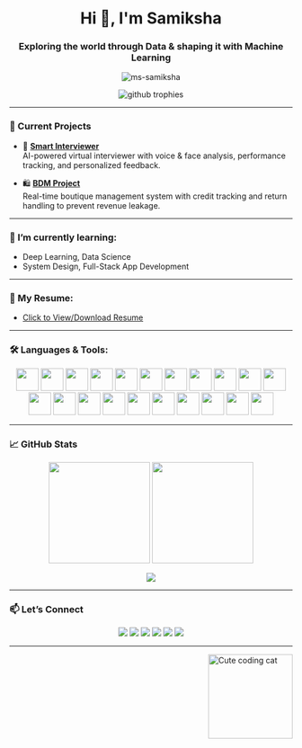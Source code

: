 <h1 align="center">Hi 👋, I'm Samiksha</h1>
<h3 align="center">Exploring the world through Data & shaping it with Machine Learning</h3>

<p align="center">
  <img src="https://komarev.com/ghpvc/?username=ms-samiksha&label=Profile%20views&color=0e75b6&style=flat" alt="ms-samiksha" />
</p>

<p align="center">
  <img src="https://github-profile-trophy.vercel.app/?username=ms-samiksha&theme=dracula&margin-w=10&row=1&column=6" alt="github trophies" />
</p>

---

### 🔭 Current Projects

- 🤖 **[Smart Interviewer](https://github.com/ms-samiksha/smart-interviewer)**  
  AI-powered virtual interviewer with voice & face analysis, performance tracking, and personalized feedback.

- 🛍️ **[BDM Project](https://github.com/ms-samiksha/BDM_project)**  
  Real-time boutique management system with credit tracking and return handling to prevent revenue leakage.

---

### 🌱 I’m currently learning:

- Deep Learning, Data Science  
- System Design, Full-Stack App Development  

---

### 📄 My Resume:

- [Click to View/Download Resume](https://github.com/ms-samiksha/ms-samiksha/raw/main/resumef.pdf)

---

### 🛠 Languages & Tools:

<p align="center">
  <img src="https://cdn.jsdelivr.net/gh/devicons/devicon/icons/python/python-original.svg" height="40" />
  <img src="https://cdn.jsdelivr.net/gh/devicons/devicon/icons/java/java-original.svg" height="40" />
  <img src="https://cdn.jsdelivr.net/gh/devicons/devicon/icons/javascript/javascript-original.svg" height="40" />
  <img src="https://cdn.jsdelivr.net/gh/devicons/devicon/icons/c/c-original.svg" height="40" />
  <img src="https://cdn.jsdelivr.net/gh/devicons/devicon/icons/csharp/csharp-original.svg" height="40" />
  <img src="https://cdn.jsdelivr.net/gh/devicons/devicon/icons/html5/html5-original.svg" height="40" />
  <img src="https://cdn.jsdelivr.net/gh/devicons/devicon/icons/css3/css3-original.svg" height="40" />
  <img src="https://cdn.jsdelivr.net/gh/devicons/devicon/icons/bootstrap/bootstrap-original.svg" height="40" />
  <img src="https://cdn.jsdelivr.net/gh/devicons/devicon/icons/tailwindcss/tailwindcss-plain.svg" height="40" />
  <img src="https://cdn.jsdelivr.net/gh/devicons/devicon/icons/react/react-original.svg" height="40" />
  <img src="https://cdn.jsdelivr.net/gh/devicons/devicon/icons/flask/flask-original.svg" height="40" />
  <img src="https://cdn.jsdelivr.net/gh/devicons/devicon/icons/django/django-plain.svg" height="40" />
  <img src="https://cdn.jsdelivr.net/gh/devicons/devicon/icons/firebase/firebase-plain.svg" height="40" />
  <img src="https://cdn.jsdelivr.net/gh/devicons/devicon/icons/mysql/mysql-original.svg" height="40" />
  <img src="https://cdn.jsdelivr.net/gh/devicons/devicon/icons/mongodb/mongodb-original.svg" height="40" />
  <img src="https://cdn.jsdelivr.net/gh/devicons/devicon/icons/opencv/opencv-original.svg" height="40" />
  <img src="https://cdn.jsdelivr.net/gh/devicons/devicon/icons/tensorflow/tensorflow-original.svg" height="40" />
  <img src="https://cdn.jsdelivr.net/gh/devicons/devicon/icons/pytorch/pytorch-original.svg" height="40" />
  <img src="https://cdn.jsdelivr.net/gh/devicons/devicon/icons/git/git-original.svg" height="40" />
  <img src="https://cdn.jsdelivr.net/gh/devicons/devicon/icons/github/github-original.svg" height="40" />
  <img src="https://cdn.jsdelivr.net/gh/devicons/devicon/icons/vscode/vscode-original.svg" height="40" />
</p>

---

### 📈 GitHub Stats

<div align="center">
  <img src="https://github-readme-stats.vercel.app/api?username=ms-samiksha&show_icons=true&theme=dracula&include_all_commits=true&count_private=true" height="180"/>
  <img src="https://github-readme-stats.vercel.app/api/top-langs?username=ms-samiksha&layout=compact&langs_count=8&theme=dracula" height="180"/>
</div>

<p align="center">
  <img src="https://github-readme-streak-stats.herokuapp.com/?user=ms-samiksha&theme=dracula" />
</p>

---

### 📫 Let’s Connect

<p align="center">
  <a href="mailto:ms.samiksha1212@gmail.com"><img src="https://img.shields.io/badge/Gmail-D14836?style=for-the-badge&logo=gmail&logoColor=white" /></a>
  <a href="https://www.linkedin.com/in/samiksha-m-s" target="_blank"><img src="https://img.shields.io/badge/LinkedIn-0077B5?style=for-the-badge&logo=linkedin&logoColor=white" /></a>
  <a href="https://kaggle.com/mssamiksha" target="_blank"><img src="https://img.shields.io/badge/Kaggle-20BEFF?style=for-the-badge&logo=kaggle&logoColor=white" /></a>
  <a href="https://www.hackerrank.com/ms_samiksha1212" target="_blank"><img src="https://img.shields.io/badge/HackerRank-2EC866?style=for-the-badge&logo=HackerRank&logoColor=white" /></a>
  <a href="https://www.codechef.com/users/ms_samiksha" target="_blank"><img src="https://img.shields.io/badge/CodeChef-5B4638?style=for-the-badge&logo=codechef&logoColor=white" /></a>
  <a href="https://leetcode.com/ms_samiksha/" target="_blank"><img src="https://img.shields.io/badge/LeetCode-FFA116?style=for-the-badge&logo=LeetCode&logoColor=white" /></a>
</p>

---

<img align="right" height="150" src="https://media.tenor.com/ZqkU7IqjzF8AAAAC/cute-cat.gif" alt="Cute coding cat" />


